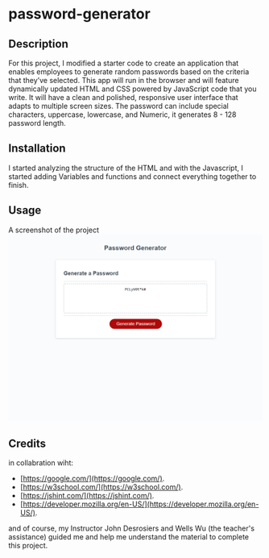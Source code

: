 # password-generator

## Description

For this project, I modified a starter code to create an application that enables employees to generate random passwords based on the criteria that they’ve selected. This app will run in the browser and will feature dynamically updated HTML and CSS powered by JavaScript code that you write. It will have a clean and polished, responsive user interface that adapts to multiple screen sizes.
The password can include special characters, uppercase, lowercase, and Numeric, it generates 8 - 128 password length.

## Installation

I started analyzing the structure of the HTML and with the Javascript, I started adding Variables and functions and connect everything together to finish.

## Usage

A screenshot of the project
![actual footage of the project](assets/_E__bootcamp_homework_password-generator_Develop_index.html.png)

## Credits

in collabration wiht:
- [https://google.com/](https://google.com/).
- [https://w3school.com/](https://w3school.com/).
- [https://jshint.com/](https://jshint.com/).
- [https://developer.mozilla.org/en-US/](https://developer.mozilla.org/en-US/).

and of course, my Instructor John Desrosiers and Wells Wu (the teacher's assistance) guided me and help me understand the material to complete this project.
